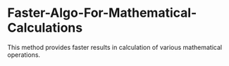 # Faster-Algo-For-Mathematical-Calculations
This method provides faster results in calculation of various mathematical operations.
